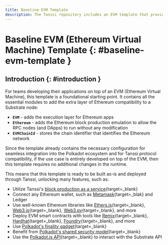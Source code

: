 ```yaml
---
title: Baseline EVM Template
description: The Tanssi repository includes an EVM template that provides all the necessary configurations to launch an Appchain that is fully compatible with Ethereum.
---
```


# Baseline EVM (Ethereum Virtual Machine) Template {: #baseline-evm-template }

## Introduction {: #introduction }

For teams developing their applications on top of an EVM (Ethereum Virtual Machine), this template is a foundational starting point. It contains all the essential modules to add the extra layer of Ethereum compatibility to a Substrate node:

- **`EVM`** - adds the execution layer for Ethereum apps
- **`Ethereum`** - adds the Ethereum block production emulation to allow the RPC nodes (and DApps) to run without any modification
- **`EVMChainId`** - stores the chain identifier that identifies the Ethereum network

Since the template already contains the necessary configuration for seamless integration into the Polkadot ecosystem and for Tanssi protocol compatibility, if the use case is entirely developed on top of the EVM, then this template requires no additional changes in the runtime.

This means that this template is ready to be built as-is and deployed through Tanssi, unlocking many features, such as:

- Utilize Tanssi's [block production as a service](/learn/tanssi/technical-features/#block-production-as-a-service){target=_blank}
- Connect any Ethereum wallet, such as [Metamask](/builders/interact/ethereum-api/wallets/metamask/){target=_blak} and Ledger
- Use well-known Ethereum libraries like [Ethers.js](/builders/interact/ethereum-api/libraries/ethersjs){target=_blank}, [Web3.js](/builders/interact/ethereum-api/libraries/web3js){target=_blank}, [Web3.py](/builders/interact/ethereum-api/libraries/web3py/){target=_blank}, and more
- Deploy EVM smart contracts with tools like [Remix](https://remix.ethereum.org/){target=_blank}, [Hardhat](https://hardhat.org/){target=_blank}, [Foundry](https://github.com/foundry-rs/foundry){target=_blank}, and more
- Use [Polkadot's finality gadget](https://wiki.polkadot.network/docs/learn-consensus#finality-gadget-grandpa){target=_blank}
- Benefit from [Polkadot's shared security model](https://wiki.polkadot.network/docs/learn-parachains#shared-security){target=_blank}
- Use the [Polkadot.js API](/builders/interact/substrate-api/polkadot-js-api){target=_blank} to interact with the Substrate API
